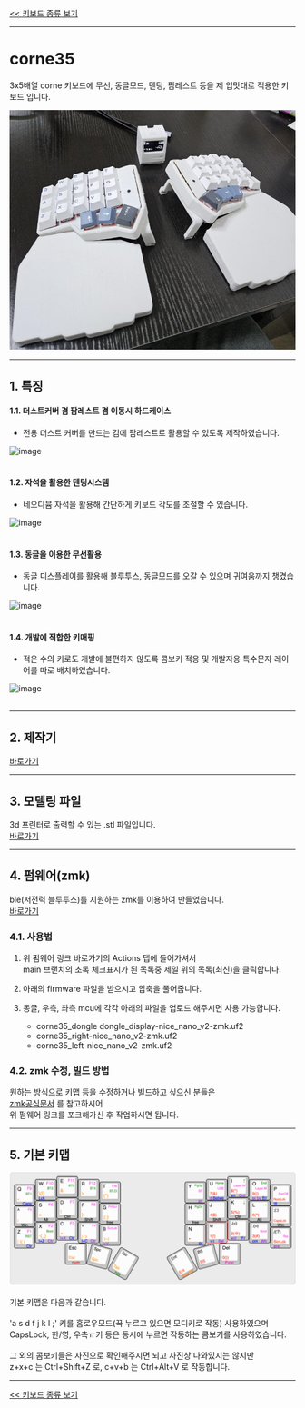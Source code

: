 [<< 키보드 종류 보기](../../main)

---
# corne35
3x5배열 corne 키보드에 무선, 동글모드, 텐팅, 팜레스트 등을 제 입맛대로 적용한 키보드 입니다. 

![image](./images/23.jpg)

---

## 1. 특징

#### 1.1. 더스트커버 겸 팜레스트 겸 이동시 하드케이스
- 전용 더스트 커버를 만드는 김에 팜레스트로 활용할 수 있도록 제작하였습니다.<br>

![image](./images/19-2.gif)
<br>
<br>
#### 1.2. 자석을 활용한 텐팅시스템
- 네오디뮴 자석을 활용해 간단하게 키보드 각도를 조절할 수 있습니다.<br>

![image](./images/22-2.gif)
<br>
<br>
#### 1.3. 동글을 이용한 무선활용
- 동글 디스플레이를 활용해 블루투스, 동글모드를 오갈 수 있으며 귀여움까지 챙겼습니다.<br>

![image](./images/25-1.gif)
<br>
<br>
#### 1.4. 개발에 적합한 키매핑
- 적은 수의 키로도 개발에 불편하지 않도록 콤보키 적용 및 개발자용 특수문자 레이어를 따로 배치하였습니다.<br>

![image](./images/26-1.gif)
<br>
<br>


---

## 2. 제작기
[바로가기](./note/)

---

## 3. 모델링 파일
3d 프린터로 출력할 수 있는 .stl 파일입니다.<br>
[바로가기](./stl/)

---

## 4. 펌웨어(zmk)
ble(저전력 블루투스)를 지원하는 zmk를 이용하여 만들었습니다.<br>
[바로가기](https://github.com/maga32/corne35-config)


### 4.1. 사용법
1. 위 펌웨어 링크 바로가기의 Actions 탭에 들어가셔서<br>
   main  브랜치의 초록 체크표시가 된 목록중 제일 위의 목록(최신)을 클릭합니다.


2. 아래의 firmware 파일을 받으시고 압축을 풀어줍니다.


3. 동글, 우측, 좌측 mcu에 각각 아래의 파일을 업로드 해주시면 사용 가능합니다.
    - corne35_dongle dongle_display-nice_nano_v2-zmk.uf2
    - corne35_right-nice_nano_v2-zmk.uf2
    - corne35_left-nice_nano_v2-zmk.uf2

### 4.2. zmk 수정, 빌드 방법
원하는 방식으로 키맵 등을 수정하거나 빌드하고 싶으신 분들은<br>
[zmk공식문서](https://zmk.dev/docs) 를 참고하시어<br>
위 펌웨어 링크를 포크해가신 후 작업하시면 됩니다.<br>

---

## 5. 기본 키맵

![image](./images/27.png)
<br>
<br>
기본 키맵은 다음과 같습니다.<br>
<br>
'a s d f  j k l ;' 키를 홈로우모드(꾹 누르고 있으면 모디키로 작동) 사용하였으며<br>
CapsLock, 한/영, 우측ㅠ키 등은 동시에 누르면 작동하는 콤보키를 사용하였습니다.<br>
<br>
그 외의 콤보키들은 사진으로 확인해주시면 되고 사진상 나와있지는 않지만<br>
z+x+c 는 Ctrl+Shift+Z 로, c+v+b 는 Ctrl+Alt+V 로 작동합니다.<br>

---

[<< 키보드 종류 보기](../../main)
